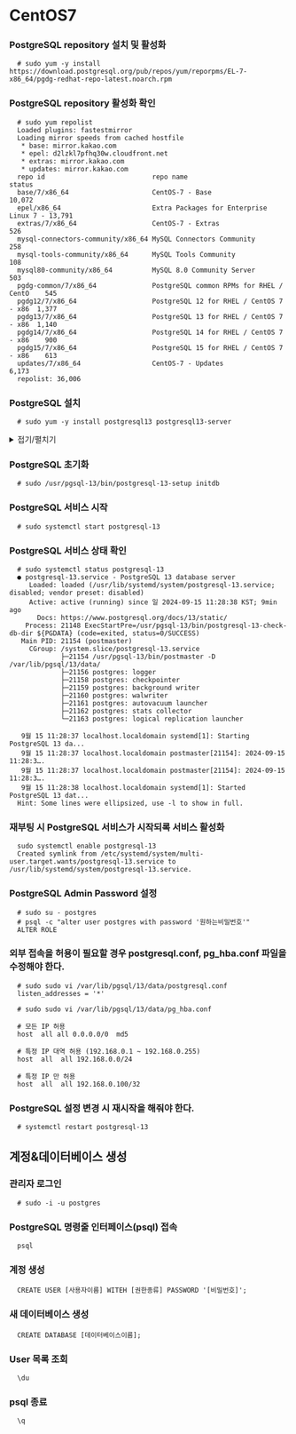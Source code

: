 # CentOS7

### PostgreSQL repository 설치 및 활성화

```
  # sudo yum -y install https://download.postgresql.org/pub/repos/yum/reporpms/EL-7-x86_64/pgdg-redhat-repo-latest.noarch.rpm
```

### PostgreSQL repository 활성화 확인

```
  # sudo yum repolist
  Loaded plugins: fastestmirror
  Loading mirror speeds from cached hostfile
   * base: mirror.kakao.com
   * epel: d2lzkl7pfhq30w.cloudfront.net
   * extras: mirror.kakao.com
   * updates: mirror.kakao.com
  repo id                           repo name                               status
  base/7/x86_64                     CentOS-7 - Base                         10,072
  epel/x86_64                       Extra Packages for Enterprise Linux 7 - 13,791
  extras/7/x86_64                   CentOS-7 - Extras                          526
  mysql-connectors-community/x86_64 MySQL Connectors Community                 258
  mysql-tools-community/x86_64      MySQL Tools Community                      108
  mysql80-community/x86_64          MySQL 8.0 Community Server                 503
  pgdg-common/7/x86_64              PostgreSQL common RPMs for RHEL / CentO    545
  pgdg12/7/x86_64                   PostgreSQL 12 for RHEL / CentOS 7 - x86  1,377
  pgdg13/7/x86_64                   PostgreSQL 13 for RHEL / CentOS 7 - x86  1,140
  pgdg14/7/x86_64                   PostgreSQL 14 for RHEL / CentOS 7 - x86    900
  pgdg15/7/x86_64                   PostgreSQL 15 for RHEL / CentOS 7 - x86    613
  updates/7/x86_64                  CentOS-7 - Updates                       6,173
  repolist: 36,006
```

### PostgreSQL 설치

```
  # sudo yum -y install postgresql13 postgresql13-server
```

<details>
<summary>접기/펼치기</summary>

## 에러가 나는경우

```
  # date
```

date 커맨드로 현재 시간을 확인하고 실제 시간과 차이가 많이 난다면 현재 시간으로 조정

```
  # timedatectl set-ntp no
  # timedatectl set-time "2024-09-15 11:16:52"
  # timedatectl set-ntp yes
```
</details>

### PostgreSQL 초기화

```
  # sudo /usr/pgsql-13/bin/postgresql-13-setup initdb
```

### PostgreSQL 서비스 시작

```
  # sudo systemctl start postgresql-13
```

### PostgreSQL 서비스 상태 확인

```
  # sudo systemctl status postgresql-13
  ● postgresql-13.service - PostgreSQL 13 database server
     Loaded: loaded (/usr/lib/systemd/system/postgresql-13.service; disabled; vendor preset: disabled)
     Active: active (running) since 일 2024-09-15 11:28:38 KST; 9min ago
       Docs: https://www.postgresql.org/docs/13/static/
    Process: 21148 ExecStartPre=/usr/pgsql-13/bin/postgresql-13-check-db-dir ${PGDATA} (code=exited, status=0/SUCCESS)
   Main PID: 21154 (postmaster)
     CGroup: /system.slice/postgresql-13.service
             ├─21154 /usr/pgsql-13/bin/postmaster -D /var/lib/pgsql/13/data/
             ├─21156 postgres: logger
             ├─21158 postgres: checkpointer
             ├─21159 postgres: background writer
             ├─21160 postgres: walwriter
             ├─21161 postgres: autovacuum launcher
             ├─21162 postgres: stats collector
             └─21163 postgres: logical replication launcher
  
   9월 15 11:28:37 localhost.localdomain systemd[1]: Starting PostgreSQL 13 da...
   9월 15 11:28:37 localhost.localdomain postmaster[21154]: 2024-09-15 11:28:3….
   9월 15 11:28:37 localhost.localdomain postmaster[21154]: 2024-09-15 11:28:3….
   9월 15 11:28:38 localhost.localdomain systemd[1]: Started PostgreSQL 13 dat...
  Hint: Some lines were ellipsized, use -l to show in full.
```

### 재부팅 시 PostgreSQL 서비스가 시작되록 서비스 활성화

```
  sudo systemctl enable postgresql-13
  Created symlink from /etc/systemd/system/multi-user.target.wants/postgresql-13.service to /usr/lib/systemd/system/postgresql-13.service.

```

### PostgreSQL Admin Password 설정

```
  # sudo su - postgres
  # psql -c "alter user postgres with password '원하는비밀번호'"
  ALTER ROLE
```

### 외부 접속을 허용이 필요할 경우 postgresql.conf, pg_hba.conf 파일을 수정해야 한다.

```
  # sudo sudo vi /var/lib/pgsql/13/data/postgresql.conf
  listen_addresses = '*'
```

```
  # sudo sudo vi /var/lib/pgsql/13/data/pg_hba.conf
    
  # 모든 IP 허용
  host  all all 0.0.0.0/0  md5
  
  # 특정 IP 대역 허용 (192.168.0.1 ~ 192.168.0.255)
  host  all  all 192.168.0.0/24
  
  # 특정 IP 만 허용
  host  all  all 192.168.0.100/32
```

### PostgreSQL 설정 변경 시 재시작을 해줘야 한다.

```
  # systemctl restart postgresql-13
```

## 계정&데이터베이스 생성

### 관리자 로그인

```
  # sudo -i -u postgres
```

### PostgreSQL 명령줄 인터페이스(psql) 접속

```
  psql
```

### 계정 생성

```
  CREATE USER [사용자이름] WITEH [권한종류] PASSWORD '[비밀번호]';
```

### 새 데이터베이스 생성

```
  CREATE DATABASE [데이터베이스이름];
```

### User 목록 조회

```
  \du
```

### psql 종료

```
  \q
```
